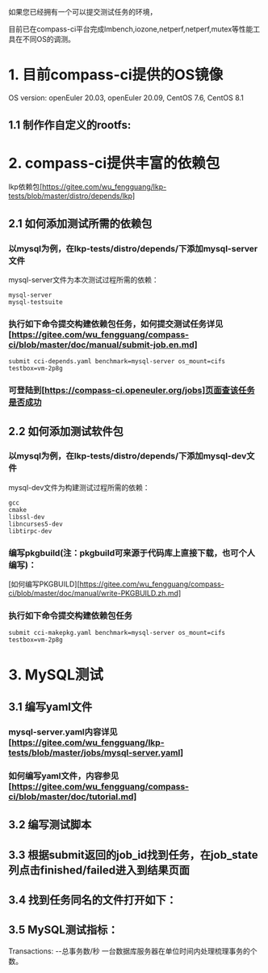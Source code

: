 如果您已经拥有一个可以提交测试任务的环境，

目前已在compass-ci平台完成lmbench,iozone,netperf,netperf,mutex等性能工具在不同OS的调测。

# 1. 目前compass-ci提供的OS镜像

OS version: openEuler 20.03, openEuler 20.09, CentOS 7.6, CentOS 8.1

## 1.1 制作作自定义的rootfs:

# 2. compass-ci提供丰富的依赖包

lkp依赖包[https://gitee.com/wu_fengguang/lkp-tests/blob/master/distro/depends/lkp]

## 2.1 如何添加测试所需的依赖包

### 以mysql为例，在lkp-tests/distro/depends/下添加mysql-server文件
mysql-server文件为本次测试过程所需的依赖：
```
mysql-server
mysql-testsuite
```
### 执行如下命令提交构建依赖包任务，如何提交测试任务详见[https://gitee.com/wu_fengguang/compass-ci/blob/master/doc/manual/submit-job.en.md]
```
submit cci-depends.yaml benchmark=mysql-server os_mount=cifs testbox=vm-2p8g
```
### 可登陆到[https://compass-ci.openeuler.org/jobs]页面查该任务是否成功

## 2.2 如何添加测试软件包 

### 以mysql为例，在lkp-tests/distro/depends/下添加mysql-dev文件
mysql-dev文件为构建测试过程所需的依赖：
```
gcc
cmake
libssl-dev
libncurses5-dev
libtirpc-dev
```

### 编写pkgbuild(注：pkgbuild可来源于代码库上直接下载，也可个人编写)：
[如何编写PKGBUILD][https://gitee.com/wu_fengguang/compass-ci/blob/master/doc/manual/write-PKGBUILD.zh.md]

### 执行如下命令提交构建依赖包任务

```
submit cci-makepkg.yaml benchmark=mysql-server os_mount=cifs testbox=vm-2p8g
```

# 3. MySQL测试

## 3.1 编写yaml文件

### mysql-server.yaml内容详见[https://gitee.com/wu_fengguang/lkp-tests/blob/master/jobs/mysql-server.yaml]

### 如何编写yaml文件，内容参见[https://gitee.com/wu_fengguang/compass-ci/blob/master/doc/tutorial.md]

## 3.2  编写测试脚本

## 3.3 根据submit返回的job_id找到任务，在job_state列点击finished/failed进入到结果页面

## 3.4 找到任务同名的文件打开如下：

## 3.5 MySQL测试指标：

Transactions: --总事务数/秒
一台数据库服务器在单位时间内处理梳理事务的个数。
